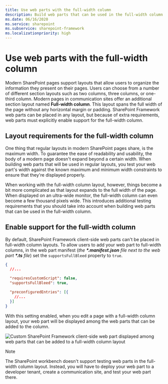 ```yaml
---
title: Use web parts with the full-width column
description: Build web parts that can be used in the full-width column
ms.date: 06/16/2020
ms.service: sharepoint
ms.subservice: sharepoint-framework
ms.localizationpriority: high
---
```


# Use web parts with the full-width column

Modern SharePoint pages support layouts that allow users to organize the information they present on their pages. Users can choose from a number of different section layouts such as two columns, three columns, or one-third column. Modern pages in communication sites offer an additional section layout named **Full-width column**. This layout spans the full width of the page without any horizontal margin or padding. SharePoint Framework web parts can be placed in any layout, but because of extra requirements, web parts must explicitly enable support for the full-width column.

## Layout requirements for the full-width column

One thing that regular layouts in modern SharePoint pages share, is the maximum width. To guarantee the ease of readability and usability, the body of a modern page doesn't expand beyond a certain width. When building web parts that will be used in regular layouts, you test your web part's width against the known maximum and minimum width constraints to ensure that they're displayed properly.

When working with the full-width column layout, however, things become a bit more complicated as that layout expands to the full width of the page. When displayed on an ultra-wide monitor, the full-width column can even become a few thousand pixels wide. This introduces additional testing requirements that you should take into account when building web parts that can be used in the full-width column.

## Enable support for the full-width column

By default, SharePoint Framework client-side web parts can't be placed in full-width column layouts. To allow users to add your web part to full-width columns, in the web part manifest (*the **\*.manifest.json** file next to the web part **\*.ts** file*) set the `supportsFullBleed` property to `true`.

```json
{
  //...

  "requiresCustomScript": false,
  "supportsFullBleed": true,

  "preconfiguredEntries": [{
    //...
  }]
}
```

With this setting enabled, when you edit a page with a full-width column layout, your web part will be displayed among the web parts that can be added to the column.

![Custom SharePoint Framework client-side web part displayed among web parts that can be added to a full-width column layout](../../../images/fullwidthcolumn-webpart-add.png)

> [!NOTE]
> The SharePoint workbench doesn't support testing web parts in the full-width column layout. Instead, you will have to deploy your web part to a developer tenant, create a communication site, and test your web part there.
